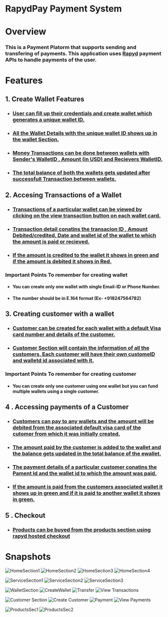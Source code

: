 # RapydPay Payment System

# Overview

### This is a Payment Platorm that supports sending and transfering of payments. This application uses [Rapyd](https://www.rapyd.net/) payment APIs to handle payments of the user.

# Features

## 1. Create Wallet Features

- ### [User can fill up their credentials and create wallet which generates a unique wallet ID.](https://github.com/adarshRsinha/RapydPay/assets/93790691/d3b4f81a-3a55-412d-a10e-e6d7d211bae3)


- ### [All the Wallet Details with the unique wallet ID shows up in the wallet Section.](https://user-images.githubusercontent.com/67522406/123187556-07828f80-d4b8-11eb-88e4-0dc331efa43d.png)

- ### [Money Transactions can be done between wallets with Sender's WalletID , Amount (in USD) and Recievers WalletID.](https://user-images.githubusercontent.com/67522406/123187599-19fcc900-d4b8-11eb-92fb-61e066a6fe71.png)

- ### [The total balance of both the wallets gets updated after successfull Transaction between wallets.](https://user-images.githubusercontent.com/67522406/123187556-07828f80-d4b8-11eb-88e4-0dc331efa43d.png)

## 2. Accesing Transactions of a Wallet

- ### [Transactions of a particular wallet can be viewed by clicking on the view transaction button on each wallet card.](https://user-images.githubusercontent.com/67522406/123187610-1ec17d00-d4b8-11eb-8025-baf86c48bbcc.png)
- ### [Transaction detail conatins the transacion ID , Amount Debited/credited, Date and wallet id of the wallet to which the amount is paid or recieved.](https://user-images.githubusercontent.com/67522406/123187610-1ec17d00-d4b8-11eb-8025-baf86c48bbcc.png)

- ### [If the amount is credited to the wallet it shows in green and if the amount is debited it shows in Red.](https://user-images.githubusercontent.com/67522406/123187610-1ec17d00-d4b8-11eb-8025-baf86c48bbcc.png)

### Important Points To remember for creating wallet

- #### You can create only one wallet with single Email-ID or Phone Number.
- #### The number should be in E.164 format (Ex- +918247564782)

## 3. Creating customer with a wallet

- ### [Customer can be created for each wallet with a default Visa card number and details of the customer.](https://user-images.githubusercontent.com/67522406/123187664-3436a700-d4b8-11eb-83cb-3d575d62820e.png)

- ### [Customer Section will contain the information of all the customers. Each customer will have their own customeID and walletd id associated with it.](https://user-images.githubusercontent.com/67522406/123187650-30a32000-d4b8-11eb-93ce-9e3c937dac53.png)

### Important Points To remember for creating customer

- #### You can create only one customer using one wallet but you can fund multiple wallets using a single customer.

## 4 . Accessing payments of a Customer

- ### [Customers can pay to any wallets and the amount will be debited from the associated default visa card of the cutomer from which it was initially created. ](https://user-images.githubusercontent.com/67522406/123187670-3862c480-d4b8-11eb-80fe-1e4d5f0ac115.png)

- ### [The amount paid by the customer is added to the wallet and the balance gets updated in the total balance of the ewallet.](https://user-images.githubusercontent.com/67522406/123187556-07828f80-d4b8-11eb-88e4-0dc331efa43d.png)

- ### [The payment details of a particular customer conatins the Pament Id and the wallet id to which the amount was paid.](https://user-images.githubusercontent.com/67522406/123187677-3b5db500-d4b8-11eb-9dfd-cfe4483c31b5.png)

- ### [If the amount is paid from the customers associated wallet it shows up in green and if it is paid to another wallet it shows in green.](https://user-images.githubusercontent.com/67522406/123187677-3b5db500-d4b8-11eb-9dfd-cfe4483c31b5.png)

## 5 . Checkout

- ### [Products can be buyed from the products section using rapyd hosted checkout ](https://user-images.githubusercontent.com/67522406/123187785-6ba55380-d4b8-11eb-809c-41c8ebb9de12.png)

# Snapshots

![HomeSection1](https://user-images.githubusercontent.com/67522406/123187507-ec178480-d4b7-11eb-8db1-528deced35df.png)
![HomeSection2](https://user-images.githubusercontent.com/67522406/123187511-ef127500-d4b7-11eb-951c-c880c55e3286.png)
![HomeSection3](https://user-images.githubusercontent.com/67522406/123187517-f33e9280-d4b7-11eb-9b40-3c134c3fb1ed.png)
![HomeSection4](https://user-images.githubusercontent.com/67522406/123187525-f6398300-d4b7-11eb-97b7-97b85914d275.png)


![ServiceSection1](https://user-images.githubusercontent.com/67522406/123187724-4e708500-d4b8-11eb-829f-077d5394ddea.png)
![ServiceSection2](https://user-images.githubusercontent.com/67522406/123187737-53353900-d4b8-11eb-86ad-76a842ae9069.png)
![ServiceSection3](https://user-images.githubusercontent.com/67522406/123187742-56302980-d4b8-11eb-8ca6-5071d0249768.png)


![WalletSection](https://user-images.githubusercontent.com/67522406/123187556-07828f80-d4b8-11eb-88e4-0dc331efa43d.png)
![CreateWallet](https://user-images.githubusercontent.com/67522406/123187564-0baead00-d4b8-11eb-94c8-9d4cce6f294b.png)
![Transfer](https://user-images.githubusercontent.com/67522406/123187599-19fcc900-d4b8-11eb-92fb-61e066a6fe71.png)
![View Transactions](https://user-images.githubusercontent.com/67522406/123187610-1ec17d00-d4b8-11eb-8025-baf86c48bbcc.png)

![Customer Section](https://user-images.githubusercontent.com/67522406/123187650-30a32000-d4b8-11eb-93ce-9e3c937dac53.png)
![Create Customer](https://user-images.githubusercontent.com/67522406/123187664-3436a700-d4b8-11eb-83cb-3d575d62820e.png)
![Payment](https://user-images.githubusercontent.com/67522406/123187670-3862c480-d4b8-11eb-80fe-1e4d5f0ac115.png)
![View Payments](https://user-images.githubusercontent.com/67522406/123187677-3b5db500-d4b8-11eb-9dfd-cfe4483c31b5.png)


![ProductsSec1](https://user-images.githubusercontent.com/67522406/123187767-6516dc00-d4b8-11eb-8fc7-a8d7d6efedb2.png)
![ProductsSec2](https://user-images.githubusercontent.com/67522406/123187785-6ba55380-d4b8-11eb-809c-41c8ebb9de12.png)



